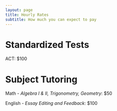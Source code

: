 ```yaml
---
layout: page
title: Hourly Rates
subtitle: How much you can expect to pay
---
```

# Standardized Tests 
ACT: $100
 
# Subject Tutoring
Math - _Algebra I & II, Trigonometry, Geometry_: $50
 
English - _Essay Editing and Feedback_: $100
 



